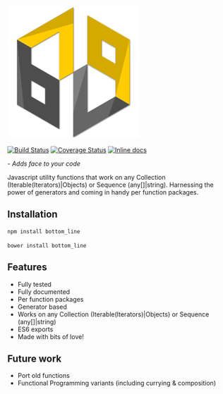 <img src="https://github.com/unnoon/bottom_line/raw/master/rsc/img/bottom_line.png" style="width: 300px; height: 300px;">

[![Build Status](https://travis-ci.org/unnoon/bottom_line.svg?branch=dev)](https://travis-ci.org/unnoon/bottom_line?branch=dev)
[![Coverage Status](https://coveralls.io/repos/github/unnoon/bottom_line/badge.svg?branch=dev)](https://coveralls.io/github/unnoon/bottom_line?branch=dev)
[![Inline docs](http://inch-ci.org/github/unnoon/bottom_line.svg?branch=dev)](http://inch-ci.org/github/unnoon/bottom_line?branch=dev)

_- Adds face to your code_

Javascript utility functions that work on any Collection (Iterable(Iterators)|Objects) or Sequence (any[]|string). 
Harnessing the power of generators and coming in handy per function packages.

## Installation

    npm install bottom_line
     
    bower install bottom_line

## Features

- Fully tested
- Fully documented
- Per function packages
- Generator based
- Works on any Collection (Iterable(Iterators)|Objects) or Sequence (any[]|string)
- ES6 exports
- Made with bits of love!

## Future work

- Port old functions
- Functional Programming variants (including currying & composition)

